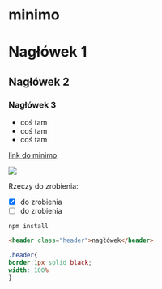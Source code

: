 # minimo

# Nagłówek 1
## Nagłówek 2
### Nagłówek 3

* coś tam
* coś tam
* coś tam

[link do minimo](https://github.com/zafoe/minimo)

![](https://dspncdn.com/a1/media/692x/97/cc/fa/97ccfa29ba878fa1e6e65fa1b5c3c029.jpg)

Rzeczy do zrobienia:
- [x] do zrobienia
- [ ] do zrobienia

```
npm install
```
```html
<header class="header">nagłówek</header>
```
```css
.header{
border:1px solid black;
width: 100%
}
```
